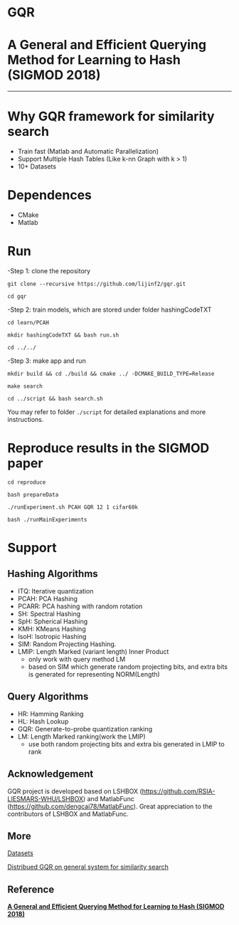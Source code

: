 GQR
==========
# A General and Efficient Querying Method for Learning to Hash (SIGMOD 2018)
-----------------------------------------------------------------------------------------------------------------
# Why GQR framework for similarity search
- Train fast (Matlab and Automatic Parallelization)
- Support Multiple Hash Tables (Like k-nn Graph with k > 1)
- 10+ Datasets


# Dependences
- CMake
- Matlab

# Run
-Step 1: clone the repository

    git clone --recursive https://github.com/lijinf2/gqr.git

    cd gqr

-Step 2: train models, which are stored under folder hashingCodeTXT

    cd learn/PCAH

    mkdir hashingCodeTXT && bash run.sh

    cd ../../

-Step 3: make app and run 

    mkdir build && cd ./build && cmake ../ -DCMAKE_BUILD_TYPE=Release

    make search

    cd ../script && bash search.sh

You may refer to folder `./script` for detailed explanations and more instructions.

# Reproduce results in the SIGMOD paper
    cd reproduce

    bash prepareData

    ./runExperiment.sh PCAH GQR 12 1 cifar60k

    bash ./runMainExperiments
  
# Support
## Hashing Algorithms
- ITQ: Iterative quantization
- PCAH: PCA Hashing
- PCARR: PCA hashing with random rotation
- SH: Spectral Hashing
- SpH: Spherical Hashing
- KMH: KMeans Hashing
- IsoH: Isotropic Hashing
- SIM: Random Projecting Hashing.
- LMIP: Length Marked (variant length) Inner Product
    - only work with query method LM
    - based on SIM which generate random projecting bits, and extra bits is generated for representing NORM(Length)

## Query Algorithms
- HR: Hamming Ranking
- HL: Hash Lookup
- GQR: Generate-to-probe quantization ranking
- LM: Length Marked ranking(work the LMIP)
    - use both random projecting bits and extra bis generated in LMIP to rank

## Acknowledgement
GQR project is developed based on LSHBOX (https://github.com/RSIA-LIESMARS-WHU/LSHBOX) and MatlabFunc (https://github.com/dengcai78/MatlabFunc). Great appreciation to the contributors of LSHBOX and MatlabFunc. 

## More
[Datasets](http://www.cse.cuhk.edu.hk/systems/hash/gqr/datasets.html)

[Distribued GQR on general system for similarity search](https://github.com/lijinf2/losha/tree/master/apps/gqr)

## Reference 
**[A General and Efficient Querying Method for Learning to Hash (SIGMOD 2018)](http://appsrv.cse.cuhk.edu.hk/~jfli/paper/2018/l2h.pdf)**

